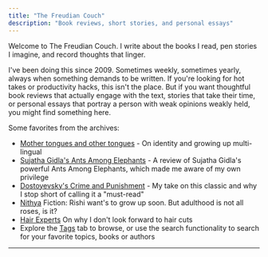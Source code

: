 ```yaml
---
title: "The Freudian Couch"
description: "Book reviews, short stories, and personal essays"
---
```


Welcome to The Freudian Couch. I write about the books I read, pen stories I imagine, and record thoughts that linger. 

I've been doing this since 2009. Sometimes weekly, sometimes yearly, always when something demands to be written. If you're looking for hot takes or productivity hacks, this isn't the place. But if you want thoughtful book reviews that actually engage with the text, stories that take their time, or personal essays that portray a person with weak opinions weakly held, you might find something here.

Some favorites from the archives:
- [Mother tongues and other tongues](/2025/10/mother-tongue-other-tongues.html) - On identity and growing up multi-lingual
- [Sujatha Gidla's Ants Among Elephants](/2017/09/review-of-sujatha-gidlas-ants-among.html) - A review of Sujatha Gidla's powerful Ants Among Elephants, which made me aware of my own privilege
- [Dostoyevsky's Crime and Punishment](/2014/07/thoughts-on-crime-and-punishment.html) - My take on this classic and why I stop short of calling it a "must-read"
- [Nithya](/2017/07/nithya.html) Fiction: Rishi want's to grow up soon. But adulthood is not all roses, is it? 
- [Hair Experts](2017/03/hair-experts.html) On why I don't look forward to hair cuts
- Explore the [Tags](/tags/) tab to browse, or use the search functionality to search for your favorite topics, books or authors

---